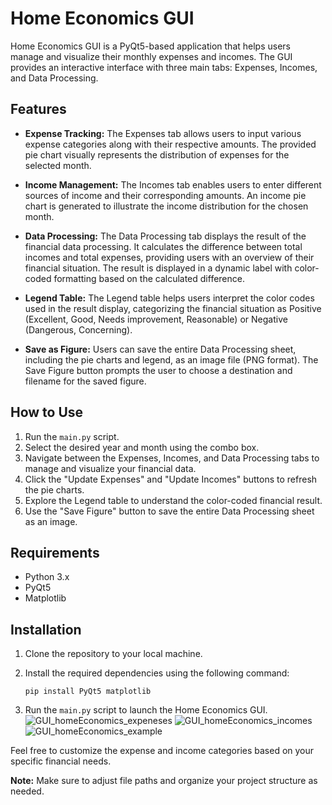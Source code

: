 # Home Economics GUI

Home Economics GUI is a PyQt5-based application that helps users manage and visualize their monthly expenses and incomes. The GUI provides an interactive interface with three main tabs: Expenses, Incomes, and Data Processing.

## Features

- **Expense Tracking:** The Expenses tab allows users to input various expense categories along with their respective amounts. The provided pie chart visually represents the distribution of expenses for the selected month.

- **Income Management:** The Incomes tab enables users to enter different sources of income and their corresponding amounts. An income pie chart is generated to illustrate the income distribution for the chosen month.

- **Data Processing:** The Data Processing tab displays the result of the financial data processing. It calculates the difference between total incomes and total expenses, providing users with an overview of their financial situation. The result is displayed in a dynamic label with color-coded formatting based on the calculated difference.

- **Legend Table:** The Legend table helps users interpret the color codes used in the result display, categorizing the financial situation as Positive (Excellent, Good, Needs improvement, Reasonable) or Negative (Dangerous, Concerning).

- **Save as Figure:** Users can save the entire Data Processing sheet, including the pie charts and legend, as an image file (PNG format). The Save Figure button prompts the user to choose a destination and filename for the saved figure.

## How to Use

1. Run the `main.py` script.
2. Select the desired year and month using the combo box.
3. Navigate between the Expenses, Incomes, and Data Processing tabs to manage and visualize your financial data.
4. Click the "Update Expenses" and "Update Incomes" buttons to refresh the pie charts.
5. Explore the Legend table to understand the color-coded financial result.
6. Use the "Save Figure" button to save the entire Data Processing sheet as an image.

## Requirements

- Python 3.x
- PyQt5
- Matplotlib

## Installation

1. Clone the repository to your local machine.
2. Install the required dependencies using the following command:

   ```
   pip install PyQt5 matplotlib
   ```

3. Run the `main.py` script to launch the Home Economics GUI.
![GUI_homeEconomics_expeneses](https://github.com/Printempo/HomeEconomicsGUI/assets/97199103/31022dd6-5a00-4f4f-9290-6546e8eb3732)
![GUI_homeEconomics_incomes](https://github.com/Printempo/HomeEconomicsGUI/assets/97199103/64cded9f-4d1f-4f59-895b-aba7b5f18c22)
![GUI_homeEconomics_example](https://github.com/Printempo/HomeEconomicsGUI/assets/97199103/e907084c-5173-4122-b64f-690d950d3201)

Feel free to customize the expense and income categories based on your specific financial needs.

**Note:** Make sure to adjust file paths and organize your project structure as needed.
